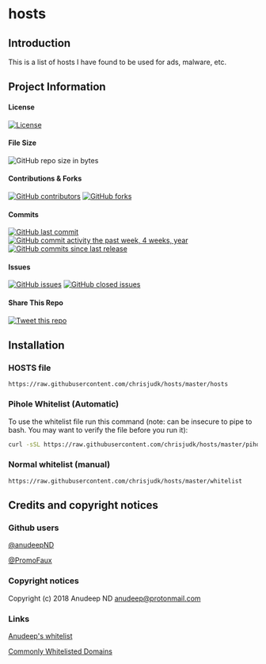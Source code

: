 # hosts
## Introduction
This is a list of hosts I have found to be used for ads, malware, etc.
## Project Information
#### License
[![License](https://img.shields.io/github/license/chrisjudk/hosts.svg)](https://github.com/chrisjudk/hosts/blob/master/LICENSE)
#### File Size
![GitHub repo size in bytes](https://img.shields.io/github/repo-size/chrisjudk/hosts.svg)
#### Contributions & Forks
[![GitHub contributors](https://img.shields.io/github/contributors/chrisjudk/hosts.svg)](/../../graphs/contributors)
[![GitHub forks](https://img.shields.io/github/forks/chrisjudk/hosts)](https://github.com/chrisjudk/hosts/network/members)
#### Commits
[![GitHub last commit](https://img.shields.io/github/last-commit/chrisjudk/hosts.svg)](/../../commits/master)
[![GitHub commit activity the past week, 4 weeks, year](https://img.shields.io/github/commit-activity/y/chrisjudk/hosts.svg)](/../../graphs/commit-activity)
[![GitHub commits since last release](https://img.shields.io/github/commits-since/chrisjudk/hosts/latest)](https://github.com/chrisjudk/hosts/releases)
#### Issues
[![GitHub issues](https://img.shields.io/github/issues/chrisjudk/hosts.svg)](/../../issues)
[![GitHub closed issues](https://img.shields.io/github/issues-closed/chrisjudk/hosts.svg?colorB=red)](/../../issues?q=is%3Aissue+is%3Aclosed)
#### Share This Repo
[![Tweet this repo](https://img.shields.io/twitter/url?url=https%3A%2F%2Fgithub.com%2Fchrisjudk%2Fhosts%2F)](https://twitter.com/intent/tweet?text=Wow:&url=https%3A%2F%2Fgithub.com%2Fchrisjudk%2Fhosts%2F)

## Installation
### HOSTS file
``` https://raw.githubusercontent.com/chrisjudk/hosts/master/hosts ```

### Pihole Whitelist (Automatic)
To use the whitelist file run this command (note: can be insecure to pipe to bash. You may want to verify the file before you run it):
``` bash
curl -sSL https://raw.githubusercontent.com/chrisjudk/hosts/master/pihole/whitelist.sh | bash
```

### Normal whitelist (manual)
``` https://raw.githubusercontent.com/chrisjudk/hosts/master/whitelist ```

## Credits and copyright notices
### Github users
[@anudeepND](https://github.com/anudeepND)

[@PromoFaux](https://github.com/PromoFaux)

### Copyright notices

Copyright (c) 2018 Anudeep ND <anudeep@protonmail.com>

### Links
[Anudeep's whitelist](https://github.com/anudeepND/whitelist)

[Commonly Whitelisted Domains](https://discourse.pi-hole.net/t/commonly-whitelisted-domains/212)
